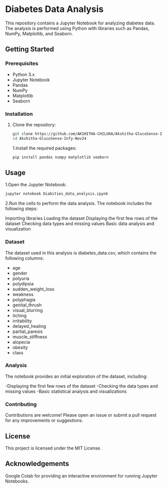 # Diabetes Data Analysis

This repository contains a Jupyter Notebook for analyzing diabetes data. The analysis is performed using Python with libraries such as Pandas, NumPy, Matplotlib, and Seaborn.

## Getting Started
### Prerequisites

- Python 3.x
- Jupyter Notebook
- Pandas
- NumPy
- Matplotlib
- Seaborn

### Installation

1. Clone the repository:
   ```sh
   git clone https://github.com/AKSHITHA-CHILUKA/Akshitha-GlucoSense-Infy-Nov24.git
   cd Akshitha-GlucoSense-Infy-Nov24
   ```

   1.Install the required packages:
   ```sh
   pip install pandas numpy matplotlib seaborn
   ```

## Usage

1.Open the Jupyter Notebook:
```sh
jupyter notebook Diabities_data_analysis.ipynb
```

2.Run the cells to perform the data analysis. The notebook includes the following steps:

Importing libraries
Loading the dataset
Displaying the first few rows of the dataset
Checking data types and missing values
Basic data analysis and visualization

### Dataset
The dataset used in this analysis is diabetes_data.csv, which contains the following columns:

- age
- gender
- polyuria
- polydipsia
- sudden_weight_loss
- weakness
- polyphagia
- genital_thrush
- visual_blurring
- itching
- irritability
- delayed_healing
- partial_paresis
- muscle_stiffness
- alopecia
- obesity
- class

### Analysis
The notebook provides an initial exploration of the dataset, including:

-Displaying the first few rows of the dataset
-Checking the data types and missing values
-Basic statistical analysis and visualizations

### Contributing
Contributions are welcome! Please open an issue or submit a pull request for any improvements or suggestions.

## License
This project is licensed under the MIT License.

## Acknowledgements
Google Colab for providing an interactive environment for running Jupyter Notebooks.
